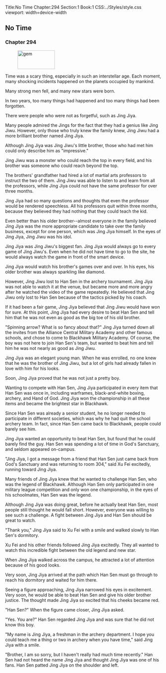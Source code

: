 Title:No Time 
Chapter:294 
Section:1 
Book:1 
CSS:../Styles/style.css 
viewport: width=device-width
  
## No Time
### Chapter 294
  
<figure>
	<img src="../Images/gem.gif" alt="gem" id="gem" width="120" height="60" />
</figure>
  

  
Time was a scary thing, especially in such an interstellar age. Each moment, many shocking incidents happened on the planets occupied by mankind.

Many strong men fell, and many new stars were born.

In two years, too many things had happened and too many things had been forgotten.

There were people who were not as forgetful, such as Jing Jiya.

Many people admired the Jings for the fact that they had a genius like Jing Jiwu. However, only those who truly knew the family knew, Jing Jiwu had a more brilliant brother named Jing Jiya.

Although Jing Jiya was Jing Jiwu's little brother, those who had met him could only describe him as "impressive."

Jing Jiwu was a monster who could reach the top in every field, and his brother was someone who could reach beyond the top.

The brothers' grandfather had hired a lot of martial arts professors to instruct the two of them. Jing Jiwu was able to listen to and learn from all the professors, while Jing Jiya could not have the same professor for over three months.

Jing Jiya had so many questions and thoughts that even the professor would be rendered speechless. All his professors quit within three months, because they believed they had nothing that they could teach the kid.

Even better than his older brother--almost everyone in the family believed Jing Jiya was the more appropriate candidate to take over the family business, except for one person, which was Jing Jiya himself. In the eyes of Jing Jiya, Jing Jiwu was his idol.

Jing Jiya was Jing Jiwu's biggest fan. Jing Jiya would always go to every game of Jing Jiwu's. Even when he did not have time to go to the site, he would always watch the game in front of the smart device.

Jing Jiya would watch his brother's games over and over. In his eyes, his older brother was always sparkling like diamond.

However, Jing Jiwu lost to Han Sen in the archery tournament. Jing Jiya was not able to watch it at the venue, but became more and more angry after he watched the video of the game repeatedly. He believed that Jing Jiwu only lost to Han Sen because of the tactics picked by his coach.

If it had been a fair game, Jing Jiya believed that Jing Jiwu would have won for sure. At this point, Jing Jiya had every desire to beat Han Sen and tell him that he was not even as good as the big toe of his old brother.

"Spinning arrow? What is so fancy about that?" Jing Jiya turned down all the invites from the Alliance Central Military Academy and other famous schools, and chose to come to Blackhawk Military Academy. Of course, the boy was not here to join Han Sen's team, but wanted to beat him and tell him he was not nearly as good as Jing Jiwu.

Jing Jiya was an elegant young man. When he was enrolled, no one knew that he was the brother of Jing Jiwu, but a lot of girls had already fallen in love with him for his looks.

Soon, Jing Jiya proved that he was not just a pretty boy.

Wanting to compete with Han Sen, Jing Jiya participated in every item that Han Sen was once in, including warframes, black-and-white boxing, archery, and Hand of God. Jing Jiya won the championship in all these items and became the brightest star in Blackhawk.

Since Han Sen was already a senior student, he no longer needed to participate in different societies, which was why he had quit the school archery team. In fact, since Han Sen came back to Blackhawk, people could barely see him.

Jing Jiya wanted an opportunity to beat Han Sen, but found that he could barely find the guy. Han Sen was spending a lot of time in God's Sanctuary, and seldom appeared on-campus.

"Jing Jiya, I got a message from a friend that Han Sen just came back from God's Sanctuary and was returning to room 304," said Xu Fei excitedly, running toward Jing Jiya.

Many friends of Jing Jiya knew that he wanted to challenge Han Sen, who was the legend of Blackhawk. Although Han Sen only participated in one military league competition and only won one championship, in the eyes of his schoolmates, Han Sen was the legend.

Although Jing Jiya was doing great, before he actually beat Han Sen, most people still thought he would fall short. However, everyone was willing to see such a challenge. A fight between Jing Jiya and Han Sen should be great to watch.

"Thank you," Jing Jiya said to Xu Fei with a smile and walked slowly to Han Sen's dormitory.

Xu Fei and his other friends followed Jing Jiya excitedly. They all wanted to watch this incredible fight between the old legend and new star.

When Jing Jiya walked across the campus, he attracted a lot of attention because of his good looks.

Very soon, Jing Jiya arrived at the path which Han Sen must go through to reach his dormitory and waited for him there.

Seeing a figure approaching, Jing Jiya narrowed his eyes in excitement. Very soon, he would be able to beat Han Sen and give his older brother justice. The thought made Jing Jiya so excited that his cheeks became red.

"Han Sen?" When the figure came closer, Jing Jiya asked.

"Yes. You are?" Han Sen regarded Jing Jiya and was sure that he did not know this boy.

"My name is Jing Jiya, a freshman in the archery department. I hope you could teach me a thing or two in archery when you have time," said Jing Jiya with a smile.

"Brother, I am so sorry, but I haven't really had much time recently." Han Sen had not heard the name Jing Jiya and thought Jing Jiya was one of his fans. Han Sen patted Jing Jiya on the shoulder and left.